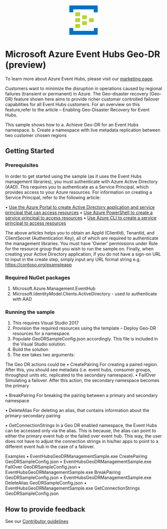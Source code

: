 ﻿<p align="center">
  <img src="event-hubs.png" alt="Microsoft Azure Event Hubs" width="100"/>
</p>

# Microsoft Azure Event Hubs Geo-DR (preview)

To learn more about Azure Event Hubs, please visit our [marketing page](https://azure.microsoft.com/services/event-hubs/).

Customers want to minimize the disruption in operations caused by regional failures (transient or permanent) in Azure. The Geo-disaster recovery (Geo-DR) feature shown here aims to provide richer customer controlled failover capabilities for all Event Hubs customers. For an overview on this feature,refer to the article – Enabling Geo-Disaster Recovery for Event Hubs.

This sample shows how to 
a.	Achieve Geo-DR for an Event Hubs namespace. 
b.	Create a namespace with live metadata replication between two customer chosen regions

## Getting Started
### Prerequisites

In order to get started using the sample (as it uses the Event Hubs management libraries), you must authenticate with Azure Active Directory (AAD). This requires you to authenticate as a Service Principal, which provides access to your Azure resources. For information on creating a Service Principal, refer to the following article:

•	[Use the Azure Portal to create Active Directory application and service principal that can access resources](https://docs.microsoft.com/azure/azure-resource-manager/resource-group-create-service-principal-portal)
•	[Use Azure PowerShell to create a service principal to access resources](https://docs.microsoft.com/azure/azure-resource-manager/resource-group-authenticate-service-principal)
•	[Use Azure CLI to create a service principal to access resources](https://docs.microsoft.com/azure/azure-resource-manager/resource-group-authenticate-service-principal-cli)

The above articles helps you to obtain an AppId (ClientId), TenantId, and ClientSecret (Authentication Key), all of which are required to authenticate the management libraries. You must have ‘Owner’ permissions under Role for the resource group that you wish to run the sample on. Finally, when creating your Active Directory application, if you do not have a sign-on URL to input in the create step, simply input any URL format string e.g. https://contoso.org/exampleapp

### Required NuGet packages

1.	Microsoft.Azure.Management.EventHub
2.	Microsoft.IdentityModel.Clients.ActiveDirectory - used to authenticate with AAD

### Running the sample

1.	This requires Visual Studio 2017
2.	Provision the required resources using the template – Deploy Geo-DR resources for a namespace.
3.	Populate GeoDRSampleConfig.json accordingly. This file is included in the Visual Studio solution.
4.	Build the solution
5.	The exe takes two arguments: <Geo DR action> <Config file with Azure resource details>

The Geo DR actions could be
•	CreatePairing
For creating a paired region. After this, you should see metadata (i.e. event hubs, consumer groups, throughput units etc. replicated to the secondary namespace).
•	FailOver
Simulating a failover. After this action, the secondary namespace becomes the primary

•	BreakPairing
For breaking the pairing between a primary and secondary namespace

•	DeleteAlias
For deleting an alias, that contains information about the primary-secondary pairing

•	GetConnectionStrings
In a Geo DR enabled namespace, the Event Hubs can be accessed only via the alias. This is because, the alias can point to either the primary event hub or the failed over event hub. This way, the user does not have to adjust the connection strings in his/her apps to point to a different event hub in the case of a failover.

Examples
•	EventHubsGeoDRManagementSample.exe CreatePairing GeoDRSampleConfig.json
•	EventHubsGeoDRManagementSample.exe FailOver GeoDRSampleConfig.json
•	EventHubsGeoDRManagementSample.exe BreakPairing GeoDRSampleConfig.json
•	EventHubsGeoDRManagementSample.exe DeleteAlias GeoDRSampleConfig.json
•	EventHubsGeoDRManagementSample.exe GetConnectionStrings GeoDRSampleConfig.json

## How to provide feedback
See our [Contributor guidelines](https://github.com/Azure/azure-event-hubs/blob/master/.github/CONTRIBUTING.md)

